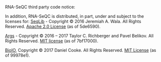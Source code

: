 RNA-SeQC third party code notice:

In addition, RNA-SeQC is distributed, in part, under and subject to the licenses for:
[SeqLib](https://github.com/walaj/SeqLib) - Copyright © 2016 Jeremiah A. Wala. All Rights Reserved.
[Apache 2.0 License](https://github.com/walaj/SeqLib/blob/master/LICENSE) (as of 5de6590).

[Args](https://github.com/Taywee/args/) - Copyright © 2016 – 2017 Taylor C. Richberger and Pavel Belikov. All Rights Reserved.
[MIT license](https://github.com/Taywee/args/blob/master/LICENSE) (as of 7bf17000).

[BioIO](https://github.com/dancooke/bioio/), Copyright © 2017 Daniel Cooke. All Rights Reserved.
[MIT License](https://github.com/dancooke/bioio/blob/master/LICENSE) (as of 99978e1).
